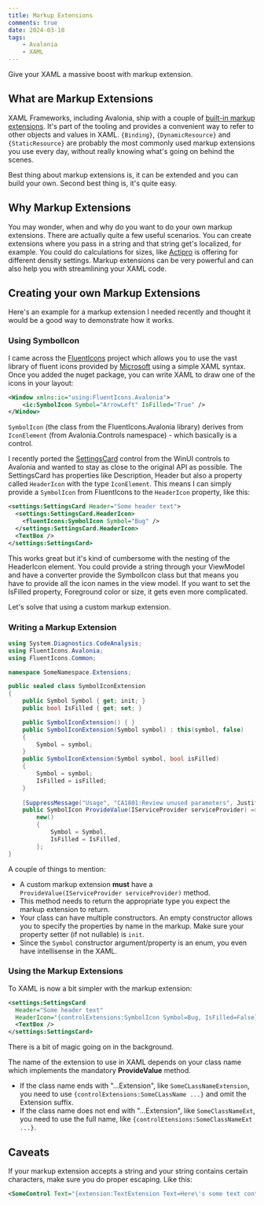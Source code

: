 ```yaml
---
title: Markup Extensions
comments: true
date: 2024-03-10
tags: 
    - Avalonia
    - XAML
---
```


Give your XAML a massive boost with markup extension.

<!--more-->

## What are Markup Extensions

XAML Frameworks, including Avalonia, ship with a couple of [built-in markup extensions](https://docs.avaloniaui.net/docs/concepts/markupextensions). It's part of the tooling and provides a convenient way to refer to other objects and values in XAML. `{Binding}`, `{DynamicResource}` and `{StaticResource}` are probably the most commonly used markup extensions you use every day, without really knowing what's going on behind the scenes.

Best thing about markup extensions is, it can be extended and you can build your own. Second best thing is, it's quite easy.

## Why Markup Extensions

You may wonder, when and why do you want to do your own markup extensions. There are actually quite a few useful scenarios. You can create extensions where you pass in a string and that string get's localized, for example. You could do calculations for sizes, like [Actipro](https://www.actiprosoftware.com/docs/controls/avalonia/themes/user-interface-density) is offering for different density settings. Markup extensions can be very powerful and can also help you with streamlining your XAML code.

## Creating your own Markup Extensions

Here's an example for a markup extension I needed recently and thought it would be a good way to demonstrate how it works.

### Using SymbolIcon

I came across the [FluentIcons](https://github.com/davidxuang/FluentIcons) project which allows you to use the vast library of fluent icons provided by [Microsoft](https://github.com/microsoft/fluentui-system-icons) using a simple XAML syntax. Once you added the nuget package, you can write XAML to draw one of the icons in your layout:

```xml {linenos=table}
<Window xmlns:ic="using:FluentIcons.Avalonia">
    <ic:SymbolIcon Symbol="ArrowLeft" IsFilled="True" />
</Window>
```

`SymbolIcon` (the class from the FluentIcons.Avalonia library) derives from `IconElement` (from Avalonia.Controls namespace) - which basically is a control.

I recently ported the [SettingsCard](https://learn.microsoft.com/en-us/dotnet/communitytoolkit/windows/settingscontrols/settingscard) control from the WinUI controls to Avalonia and wanted to stay as close to the original API as possible. The SettingsCard has properties like Description, Header but also a property called `HeaderIcon` with the type `IconElement`. This means I can simply provide a `SymbolIcon` from FluentIcons to the `HeaderIcon` property, like this:

```xml {linenos=table}
<settings:SettingsCard Header="Some header text">
  <settings:SettingsCard.HeaderIcon>
    <fluentIcons:SymbolIcon Symbol="Bug" />
  </settings:SettingsCard.HeaderIcon>
  <TextBox />
</settings:SettingsCard>
```

This works great but it's kind of cumbersome with the nesting of the HeaderIcon element. You could provide a string through your ViewModel and have a converter provide the SymbolIcon class but that means you have to provide all the icon names in the view model. If you want to set the IsFilled property, Foreground color or size, it gets even more complicated.

Let's solve that using a custom markup extension.

### Writing a Markup Extension

```csharp {linenos=table}
using System.Diagnostics.CodeAnalysis;
using FluentIcons.Avalonia;
using FluentIcons.Common;

namespace SomeNamespace.Extensions;

public sealed class SymbolIconExtension
{
    public Symbol Symbol { get; init; }
    public bool IsFilled { get; set; }

    public SymbolIconExtension() { }
    public SymbolIconExtension(Symbol symbol) : this(symbol, false)
    {
        Symbol = symbol;
    }
    public SymbolIconExtension(Symbol symbol, bool isFilled)
    {
        Symbol = symbol;
        IsFilled = isFilled;
    }
    
    [SuppressMessage("Usage", "CA1801:Review unused parameters", Justification = "Markup extension contract")]
    public SymbolIcon ProvideValue(IServiceProvider serviceProvider) =>
        new()
        {
            Symbol = Symbol,
            IsFilled = IsFilled,
        };
}
```

A couple of things to mention:
* A custom markup extension **must** have a `ProvideValue(IServiceProvider serviceProvider)` method.
* This method needs to return the appropriate type you expect the markup extension to return.
* Your class can have multiple constructors. An empty constructor allows you to specify the properties by name in the markup. Make sure your property setter (if not nullable) is `init`.
* Since the `Symbol` constructor argument/property is an enum, you even have intellisense in the XAML.

### Using the Markup Extensions

To XAML is now a bit simpler with the markup extension:

```xml {linenos=table}
<settings:SettingsCard 
  Header="Some header text" 
  HeaderIcon="{controlExtensions:SymbolIcon Symbol=Bug, IsFilled=False}">
  <TextBox />
</settings:SettingsCard>
```

There is a bit of magic going on in the background. 

The name of the extension to use in XAML depends on your class name which implements the mandatory **ProvideValue** method. 
* If the class name ends with "...Extension", like `SomeCLassNameExtension`, you need to use `{controlExtensions:SomeCLassName ...}` and omit the Extension suffix. 
* If the class name does not end with "...Extension", like `SomeClassNameExt`, you need to use the full name, like `{controlEtensions:SomeClassNameExt ...}`.

## Caveats

If your markup extension accepts a string and your string contains certain characters, make sure you do proper escaping. Like this: 
```xml
<SomeControl Text="{extension:TextExtension Text=Here\'s some text containing a \'\,\' character}" />
```